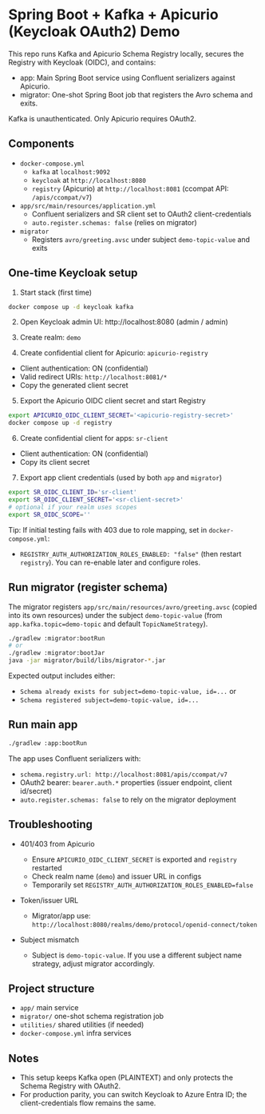 # Spring Boot + Kafka + Apicurio (Keycloak OAuth2) Demo

This repo runs Kafka and Apicurio Schema Registry locally, secures the Registry with Keycloak (OIDC), and contains:
- app: Main Spring Boot service using Confluent serializers against Apicurio.
- migrator: One-shot Spring Boot job that registers the Avro schema and exits.

Kafka is unauthenticated. Only Apicurio requires OAuth2.

## Components

- `docker-compose.yml`
  - `kafka` at `localhost:9092`
  - `keycloak` at `http://localhost:8080`
  - `registry` (Apicurio) at `http://localhost:8081` (ccompat API: `/apis/ccompat/v7`)
- `app/src/main/resources/application.yml`
  - Confluent serializers and SR client set to OAuth2 client-credentials
  - `auto.register.schemas: false` (relies on migrator)
- `migrator`
  - Registers `avro/greeting.avsc` under subject `demo-topic-value` and exits

## One-time Keycloak setup

1) Start stack (first time)
```bash
docker compose up -d keycloak kafka
```

2) Open Keycloak admin UI: http://localhost:8080 (admin / admin)

3) Create realm: `demo`

4) Create confidential client for Apicurio: `apicurio-registry`
- Client authentication: ON (confidential)
- Valid redirect URIs: `http://localhost:8081/*`
- Copy the generated client secret

5) Export the Apicurio OIDC client secret and start Registry
```bash
export APICURIO_OIDC_CLIENT_SECRET='<apicurio-registry-secret>'
docker compose up -d registry
```

6) Create confidential client for apps: `sr-client`
- Client authentication: ON (confidential)
- Copy its client secret

7) Export app client credentials (used by both `app` and `migrator`)
```bash
export SR_OIDC_CLIENT_ID='sr-client'
export SR_OIDC_CLIENT_SECRET='<sr-client-secret>'
# optional if your realm uses scopes
export SR_OIDC_SCOPE=''
```

Tip: If initial testing fails with 403 due to role mapping, set in `docker-compose.yml`:
- `REGISTRY_AUTH_AUTHORIZATION_ROLES_ENABLED: "false"` (then restart `registry`). You can re-enable later and configure roles.

## Run migrator (register schema)

The migrator registers `app/src/main/resources/avro/greeting.avsc` (copied into its own resources) under the subject `demo-topic-value` (from `app.kafka.topic=demo-topic` and default `TopicNameStrategy`).

```bash
./gradlew :migrator:bootRun
# or
./gradlew :migrator:bootJar
java -jar migrator/build/libs/migrator-*.jar
```

Expected output includes either:
- `Schema already exists for subject=demo-topic-value, id=...` or
- `Schema registered subject=demo-topic-value, id=...`

## Run main app

```bash
./gradlew :app:bootRun
```

The app uses Confluent serializers with:
- `schema.registry.url: http://localhost:8081/apis/ccompat/v7`
- OAuth2 bearer: `bearer.auth.*` properties (issuer endpoint, client id/secret)
- `auto.register.schemas: false` to rely on the migrator deployment

## Troubleshooting

- 401/403 from Apicurio
  - Ensure `APICURIO_OIDC_CLIENT_SECRET` is exported and `registry` restarted
  - Check realm name (`demo`) and issuer URL in configs
  - Temporarily set `REGISTRY_AUTH_AUTHORIZATION_ROLES_ENABLED=false`

- Token/issuer URL
  - Migrator/app use: `http://localhost:8080/realms/demo/protocol/openid-connect/token`

- Subject mismatch
  - Subject is `demo-topic-value`. If you use a different subject name strategy, adjust migrator accordingly.

## Project structure

- `app/` main service
- `migrator/` one-shot schema registration job
- `utilities/` shared utilities (if needed)
- `docker-compose.yml` infra services

## Notes

- This setup keeps Kafka open (PLAINTEXT) and only protects the Schema Registry with OAuth2.
- For production parity, you can switch Keycloak to Azure Entra ID; the client-credentials flow remains the same.
